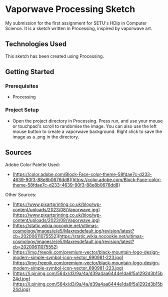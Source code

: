 # Vaporwave Processing Sketch

My submission for the first assignment for SETU's HDip in Computer Science. It is a sketch written in Processing, inspired by vaporwave art.

## Technologies Used

This sketch has been created using Processing.

## Getting Started

### Prerequisites

- Processing

### Project Setup

- Open the project directory in Processing. Press run, and use your mouse or touchpad's scroll to randomise the image. You can also use the left mouse button to create a vaporwave background. Right click to save the image as a .png in the directory.

## Sources

Adobe Color Palette Used:

- [https://color.adobe.com/Block-Face-color-theme-58fdae7c-d233-4639-90f3-88e8b0676dd8](https://color.adobe.com/Block-Face-color-theme-58fdae7c-d233-4639-90f3-88e8b0676dd8)

Other Sources:

- [https://www.pixartprinting.co.uk/blog/wp-content/uploads/2023/08/Vaporwave.jpg](https://www.pixartprinting.co.uk/blog/wp-content/uploads/2023/08/Vaporwave.jpg)
- [https://static.wikia.nocookie.net/ultimas-cosmology/images/e/e5/Maxresdefault.jpg/revision/latest?cb=20200611075552](https://static.wikia.nocookie.net/ultimas-cosmology/images/e/e5/Maxresdefault.jpg/revision/latest?cb=20200611075552)
- [https://img.freepik.com/premium-vector/black-mountain-logo-design-modern-simple-symbol-icon-vector_690981-223.jpg](https://img.freepik.com/premium-vector/black-mountain-logo-design-modern-simple-symbol-icon-vector_690981-223.jpg)
- [https://i.pinimg.com/564x/d3/9a/4a/d39a4aa6444e1da6f5a1292d3b15b24d.jpg](https://i.pinimg.com/564x/d3/9a/4a/d39a4aa6444e1da6f5a1292d3b15b24d.jpg)